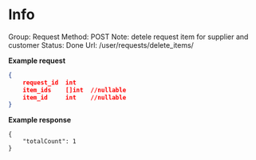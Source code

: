# Info

Group: Request
Method: POST
Note: detele request item for supplier and customer
Status: Done
Url: /user/requests/delete_items/

**Example request**

```json
{      
	request_id  int                     
	item_ids    []int  //nullable
	item_id     int    //nullable           
}
```

**Example response**

```tsx
{
    "totalCount": 1
}
```